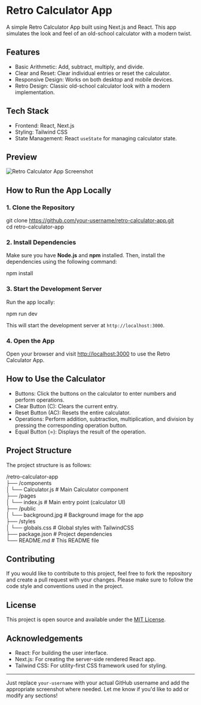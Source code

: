 

# Retro Calculator App

A simple Retro Calculator App built using Next.js and React. This app simulates the look and feel of an old-school calculator with a modern twist.

## Features
- Basic Arithmetic: Add, subtract, multiply, and divide.
- Clear and Reset: Clear individual entries or reset the calculator.
- Responsive Design: Works on both desktop and mobile devices.
- Retro Design: Classic old-school calculator look with a modern implementation.

## Tech Stack
- Frontend: React, Next.js
- Styling: Tailwind CSS
- State Management: React `useState` for managing calculator state.

## Preview

![Retro Calculator App Screenshot](./public/retro-calculator-screenshot.png)

## How to Run the App Locally

### 1. Clone the Repository

git clone https://github.com/your-username/retro-calculator-app.git  
cd retro-calculator-app

### 2. Install Dependencies

Make sure you have **Node.js** and **npm** installed. Then, install the dependencies using the following command:

npm install

### 3. Start the Development Server

Run the app locally:

npm run dev

This will start the development server at `http://localhost:3000`.

### 4. Open the App

Open your browser and visit [http://localhost:3000](http://localhost:3000) to use the Retro Calculator App.

## How to Use the Calculator

- Buttons: Click the buttons on the calculator to enter numbers and perform operations.
- Clear Button (C): Clears the current entry.
- Reset Button (AC): Resets the entire calculator.
- Operations: Perform addition, subtraction, multiplication, and division by pressing the corresponding operation button.
- Equal Button (=): Displays the result of the operation.

## Project Structure

The project structure is as follows:

/retro-calculator-app  
  ├── /components  
  │   └── Calculator.js         # Main Calculator component  
  ├── /pages  
  │   └── index.js              # Main entry point (calculator UI)  
  ├── /public  
  │   └── background.jpg        # Background image for the app  
  ├── /styles  
  │   └── globals.css           # Global styles with TailwindCSS  
  ├── package.json              # Project dependencies  
  └── README.md                 # This README file

## Contributing

If you would like to contribute to this project, feel free to fork the repository and create a pull request with your changes. Please make sure to follow the code style and conventions used in the project.

## License

This project is open source and available under the [MIT License](LICENSE).

## Acknowledgements

- React: For building the user interface.
- Next.js: For creating the server-side rendered React app.
- Tailwind CSS: For utility-first CSS framework used for styling.

---

Just replace `your-username` with your actual GitHub username and add the appropriate screenshot where needed. Let me know if you'd like to add or modify any sections!
